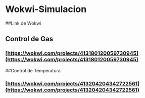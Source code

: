 # Wokwi-Simulacion

##Link de Wokwi

## Control de Gas
### [https://wokwi.com/projects/413180120059730945](https://wokwi.com/projects/413180120059730945)

##Control de Temperatura
### [https://wokwi.com/projects/413204204342722561](https://wokwi.com/projects/413204204342722561)
